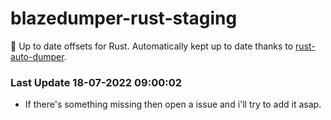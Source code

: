 # blazedumper-rust-staging

🚀 Up to date offsets for Rust. Automatically kept up to date thanks to [rust-auto-dumper](https://github.com/Akandesh/rust-auto-dumper).


### Last Update 18-07-2022 09:00:02
- If there's something missing then open a issue and i'll try to add it asap.
